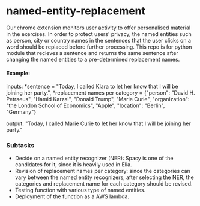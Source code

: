 # named-entity-replacement


Our chrome extension monitors user activity to offer personalised material in the exercises. In order to protect users' privacy, the named entities such as person, city or country names in the sentences that the user clicks on a word should be replaced before further processing. This repo is for python module that recieves a sentence and returns the same sentence after changing the named entities to a pre-determined replacement names.


#### Example:
  inputs:
  *sentence = "Today, I called Klara to let her know that I will be joining her party.",
  *replacement names per category = {"person": "David H. Petraeus", "Hamid Karzai", "Donald Trump", "Marie Curie", "organization": "the London School of Economics", "Apple", "location": "Berlin", "Germany"}
  
  output:
  "Today, I called Marie Curie to let her know that I will be joining her party."
 
 
### Subtasks
* Decide on a named entity recognizer (NER): Spacy is one of the candidates for it, since it is heavily used in Elia. 
* Revision of replacement names per category: since the categories can vary between the named entity recognizers, after selecting the NER, the categories and replacement name for each category should be revised.
* Testing function with various type of named entities.
* Deployment of the function as a AWS lambda. 

